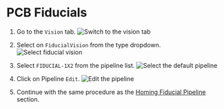 
# PCB Fiducials

1. Go to the `Vision` tab.
  ![Switch to the vision tab](images/vision-tab.png)

2. Select on `FiducialVision` from the type dropdown.
  ![Select fiducial vision](images/fiducial-vision-dropdown.png)

3. Select `FIDUCIAL-1X2` from the pipeline list. <!-- TODO: images are wrong here -->
  ![Select the default pipeline](images/select-default-fiducial-vision.png)

4. Click on Pipeline `Edit`.
  ![Edit the pipeline](images/edit-pipeline.png)

5. Continue with the same procedure as the [Homing Fiducial Pipeline](2-homing-fiducial-pipeline.md#check-the-debug-results) section.
